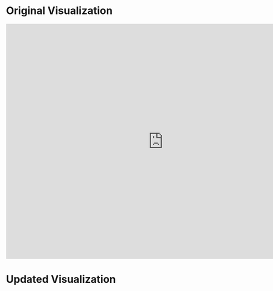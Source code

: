 # Original Visualization

<iframe src="https://data.oecd.org/chart/6Bm0" width="860" height="645" style="border: 0" mozallowfullscreen="true" webkitallowfullscreen="true" allowfullscreen="true">
  <a href="https://data.oecd.org/chart/6Bm0" target="_blank">OECD Chart: General government debt, Total, % of GDP, Annual, 2020</a>
</iframe>

# Updated Visualization

<div class="flourish-embed flourish-chart" data-src="visualisation/8565958">
  <script src="https://public.flourish.studio/resources/embed.js"></script>
</div>
